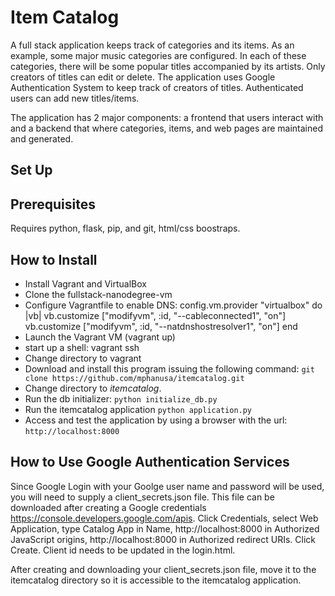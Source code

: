 # Item Catalog

A full stack application keeps track of categories and its items.   As an example, some major music categories are configured.  In each of these categories, there will be some popular titles accompanied by its artists.  Only creators of titles can edit or delete.   The application uses Google Authentication System to keep track of creators of titles.   Authenticated users can add new titles/items.

The application has 2 major components: a frontend that users interact with and a backend that where categories, items, and web pages are maintained and generated.

## Set Up

## Prerequisites
Requires python, flask, pip, and git, html/css boostraps.

## How to Install
- Install Vagrant and VirtualBox
- Clone the fullstack-nanodegree-vm
- Configure Vagrantfile to enable DNS:
  config.vm.provider "virtualbox" do |vb|
    vb.customize ["modifyvm", :id, "--cableconnected1", "on"]
    vb.customize ["modifyvm", :id, "--natdnshostresolver1", "on"]
  end
- Launch the Vagrant VM (vagrant up)
- start up a shell: vagrant ssh
- Change directory to vagrant
- Download and install this program issuing the following command:
`git clone https://github.com/mphanusa/itemcatalog.git`
- Change directory to *itemcatalog*.
- Run the db initializer:
`python initialize_db.py`
- Run the itemcatalog application
`python application.py`
- Access and test the application by using a browser with the url:
`http://localhost:8000`

## How to Use Google Authentication Services
Since Google Login with your Goolge user name and password will be used, you will need to supply a client_secrets.json file. This file can be downloaded after creating a Google credentials https://console.developers.google.com/apis.  Click Credentials, select Web Application, type Catalog App in Name, http://localhost:8000 in Authorized JavaScript origins, http://localhost:8000 in Authorized redirect URIs. Click Create.  Client id needs to be updated in the login.html.

After creating and downloading your client_secrets.json file, move it to the itemcatalog directory so it is accessible to the itemcatalog application.
